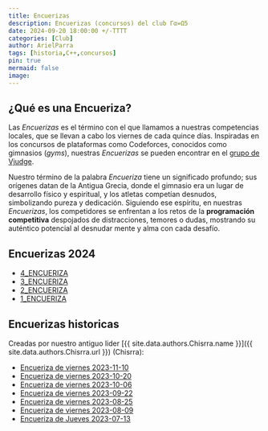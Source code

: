 ```yaml
---
title: Encuerizas
description: Encuerizas (concursos) del club Γα=Ω5
date: 2024-09-20 18:00:00 +/-TTTT
categories: [Club]
author: ArielParra 
tags: [historia,C++,concursos]
pin: true
mermaid: false
image:
---
```


## ¿Qué es una Encueriza?

Las *Encuerizas* es el término con el que llamamos a nuestras competencias locales, que se llevan a cabo los viernes de cada quince días. Inspiradas en los concursos de plataformas como Codeforces, conocidos como gimnasios (*gyms*), nuestras *Encuerizas* se pueden encontrar en el [grupo de Vjudge](https://vjudge.net/group/gallos#contests-anchor).

Nuestro término de la palabra *Encueriza* tiene un significado profundo; sus orígenes datan de la Antigua Grecia, donde el gimnasio era un lugar de desarrollo físico y espiritual, y los atletas competían desnudos, simbolizando pureza y dedicación. Siguiendo ese espíritu, en nuestras *Encuerizas*, los competidores se enfrentan a los retos de la **programación competitiva** despojados de distracciones, temores o dudas, mostrando su auténtico potencial al desnudar mente y alma con cada desafío. 

## Encuerizas 2024

- [4_ENCUERIZA](https://vjudge.net/contest/664920)
- [3_ENCUERIZA](https://vjudge.net/contest/660006)
- [2_ENCUERIZA](https://vjudge.net/contest/653728)
- [1_ENCUERIZA](https://vjudge.net/contest/653686)

## Encuerizas historicas

Creadas por nuestro antiguo lider [{{ site.data.authors.Chisrra.name }}]({{ site.data.authors.Chisrra.url }}) (Chisrra):

- [Encueriza de viernes 2023-11-10](https://vjudge.net/contest/593763)
- [Encueriza de viernes 2023-10-20](https://vjudge.net/contest/589268)
- [Encueriza de viernes 2023-10-06](https://vjudge.net/contest/585986)
- [Encueriza de viernes 2023-09-22](https://vjudge.net/contest/583268)
- [Encueriza de viernes 2023-08-25](https://vjudge.net/contest/577578)
- [Encueriza de viernes 2023-08-09](https://vjudge.net/contest/580353)
- [Encueriza de Jueves  2023-07-13](https://vjudge.net/contest/568837)
